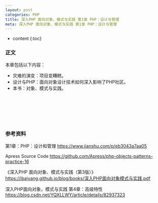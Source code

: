 ```yaml
---
layout: post
categories: PHP
title: 深入PHP 面向对象、模式与实践 第1章 PHP：设计与管理
meta: 深入PHP 面向对象、模式与实践 第1章 PHP：设计与管理
---
```

* content
{:toc}

### 正文

本章包括以下内容：
* 灾难的演变：项目变糟糕。
* 设计与PHP：面向对象设计技术如何深入影响了PHP社区。
* 本书：对象、模式与实践。

<br/><br/><br/><br/><br/>
### 参考资料

第1章：PHP：设计和管理 <https://www.jianshu.com/p/eb3043a7aa05>

Apress Source Code <https://github.com/Apress/php-objects-patterns-practice-16>

《深入PHP 面向对象、模式与实践（第3版）》 <https://ibaiyang.github.io/blog/books/深入PHP面向对象模式与实践.pdf>

深入PHP面向对象，模式与实践 第4章：高级特性 <https://blog.csdn.net/YQXLLWY/article/details/82937323>


